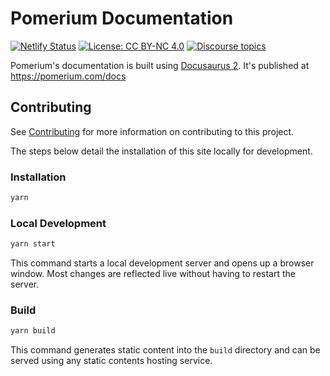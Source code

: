 # Pomerium Documentation

[![Netlify Status](https://api.netlify.com/api/v1/badges/37046516-2e94-423f-bc17-453163570fad/deploy-status)](https://app.netlify.com/sites/pomerium-docusaurus/deploys) [![License: CC BY-NC 4.0](https://img.shields.io/badge/License-CC_BY--NC_4.0-lightgrey.svg)](https://creativecommons.org/licenses/by-nc/4.0/) [![Discourse topics](https://img.shields.io/discourse/topics?label=Discuss&server=https%3A%2F%2Fdiscuss.pomerium.com%2F&style=flat-square)](https://discuss.pomerium.com/)

Pomerium's documentation is built using [Docusaurus 2](https://docusaurus.io/). It's published at <https://pomerium.com/docs>

## Contributing

See [Contributing](https://0-27-0.docs.pomerium.com/docs/community/contributing) for more information on contributing to this project.

The steps below detail the installation of this site locally for development.

### Installation

```sh
yarn
```

### Local Development

```sh
yarn start
```

This command starts a local development server and opens up a browser window. Most changes are reflected live without having to restart the server.

### Build

```sh
yarn build
```

This command generates static content into the `build` directory and can be served using any static contents hosting service.
